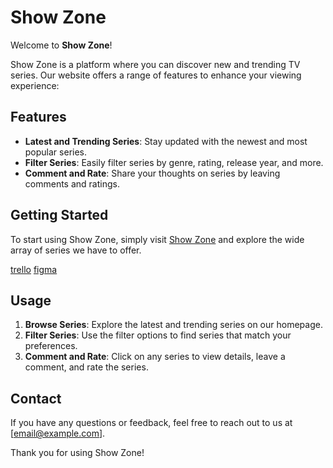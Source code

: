 # Show Zone

Welcome to **Show Zone**!

Show Zone is a platform where you can discover new and trending TV series. Our website offers a range of features to enhance your viewing experience:

## Features

- **Latest and Trending Series**: Stay updated with the newest and most popular series.
- **Filter Series**: Easily filter series by genre, rating, release year, and more.
- **Comment and Rate**: Share your thoughts on series by leaving comments and ratings.

## Getting Started

To start using Show Zone, simply visit [Show Zone](https://ramighazzawi2002.github.io/movie/) and explore the wide array of series we have to offer.

[trello](https://trello.com/invite/b/FJH0YAa0/ATTI4629264ca9a02f4e5db076253a35fd4b9DBB72FD/movie-web-application)
[figma](<https://www.figma.com/design/bOGDzfx02kj3MtX4hiM66P/Movibes-Website-(Community)?node-id=0-1&t=ScXAAjLm1rwRwCmC-0>)

## Usage

1. **Browse Series**: Explore the latest and trending series on our homepage.
2. **Filter Series**: Use the filter options to find series that match your preferences.
3. **Comment and Rate**: Click on any series to view details, leave a comment, and rate the series.

## Contact

If you have any questions or feedback, feel free to reach out to us at [email@example.com].

Thank you for using Show Zone!
